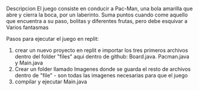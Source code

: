 Descripcion
El juego consiste en conducir a Pac-Man, una bola amarilla que abre 
y cierra la boca, por un laberinto. Suma puntos cuando come aquello 
que encuentra a su paso, bolitas y diferentes frutas, pero debe esquivar
a Varios fantasmas

Pasos para ejecutar el juego en replit:

1. crear un nuevo proyecto en replit e importar los tres primeros archivos dentro del folder "files" aqui dentro de github: Board.java. Pacman.java y Main.java
2. Crear un folder llamado Imagenes donde se guarda el resto de archivos dentro de "file" - son todas las imagenes necesarias para que el juego
3. compilar y ejecutar Main.java

